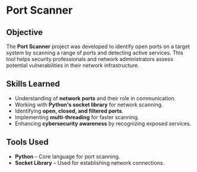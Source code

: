 # Port Scanner

## Objective  
The **Port Scanner** project was developed to identify open ports on a target system by scanning a range of ports and detecting active services. This tool helps security professionals and network administrators assess potential vulnerabilities in their network infrastructure.  

## Skills Learned  
- Understanding of **network ports** and their role in communication.  
- Working with **Python's socket library** for network scanning.  
- Identifying **open, closed, and filtered ports**.  
- Implementing **multi-threading** for faster scanning.  
- Enhancing **cybersecurity awareness** by recognizing exposed services.  

## Tools Used  
- **Python** – Core language for port scanning.  
- **Socket Library** – Used for establishing network connections.
